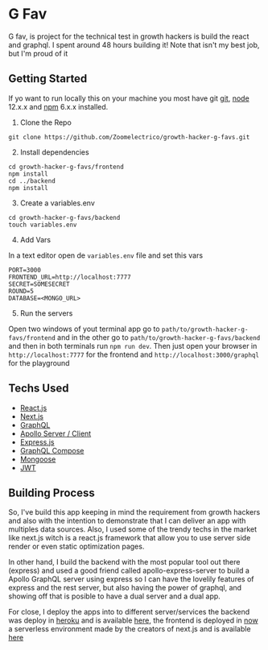 # G Fav

G fav, is project for the technical test in growth hackers is build the react and graphql. I spent around 48 hours building it!
Note that isn't my best job, but I'm proud of it

## Getting Started

If yo want to run locally this on your machine you most have git [git](https://git-scm.com), [node](https://nodejs.org) 12.x.x and [npm](https://npmjs.com) 6.x.x installed.

1. Clone the Repo

```shell
git clone https://github.com/Zoomelectrico/growth-hacker-g-favs.git
```

2. Install dependencies

```shell
cd growth-hacker-g-favs/frontend
npm install
cd ../backend
npm install
```

3. Create a variables.env

```shell
cd growth-hacker-g-favs/backend
touch variables.env
```

4. Add Vars

In a text editor open de `variables.env` file and set this vars

```text
PORT=3000
FRONTEND_URL=http://localhost:7777
SECRET=SOMESECRET
ROUND=5
DATABASE=<MONGO_URL>
```

5. Run the servers

Open two windows of yout terminal app go to `path/to/growth-hacker-g-favs/frontend` and in the other go to `path/to/growth-hacker-g-favs/backend` and then in both terminals run `npm run dev`. Then just open your browser in `http://localhost:7777` for the frontend and `http://localhost:3000/graphql` for the playground

## Techs Used

- [React.js](https://reactjs.org)
- [Next.js](https://nextjs.org)
- [GraphQL](https://graphql.org)
- [Apollo Server / Client](https://apollographql.com)
- [Express.js](https://expressjs.com)
- [GraphQL Compose](https://graphql-compose.github.io)
- [Mongoose](https://mongoosejs.com)
- [JWT](https://jwt.io)

## Building Process

So, I've build this app keeping in mind the requirement from growth hackers and also with the intention to demonstrate that I can deliver an app with multiples data sources. Also, I used some of the trendy techs in the market like next.js witch is a react.js framework that allow you to use server side render or even static optimization pages.

In other hand, I build the backend with the most popular tool out there (express) and used a good friend called apollo-express-server to build a Apollo GraphQL server using express so I can have the lovelily features of express and the rest server, but also having the power of graphql, and showing off that is posible to have a dual server and a dual app.

For close, I deploy the apps into to different server/services the backend was deploy in [heroku](https://heroku.com) and is available [here](https://g-favs-backend.herokuapp.com/), the frontend is deployed in [now](https://now.sh) a serverless environment made by the creators of next.js and is available [here](https://growth-hacker-g-favs.now.sh/)
